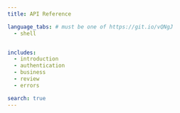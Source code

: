 ```yaml
---
title: API Reference

language_tabs: # must be one of https://git.io/vQNgJ
  - shell


includes:
  - introduction
  - authentication
  - business
  - review  
  - errors

search: true
---
```


